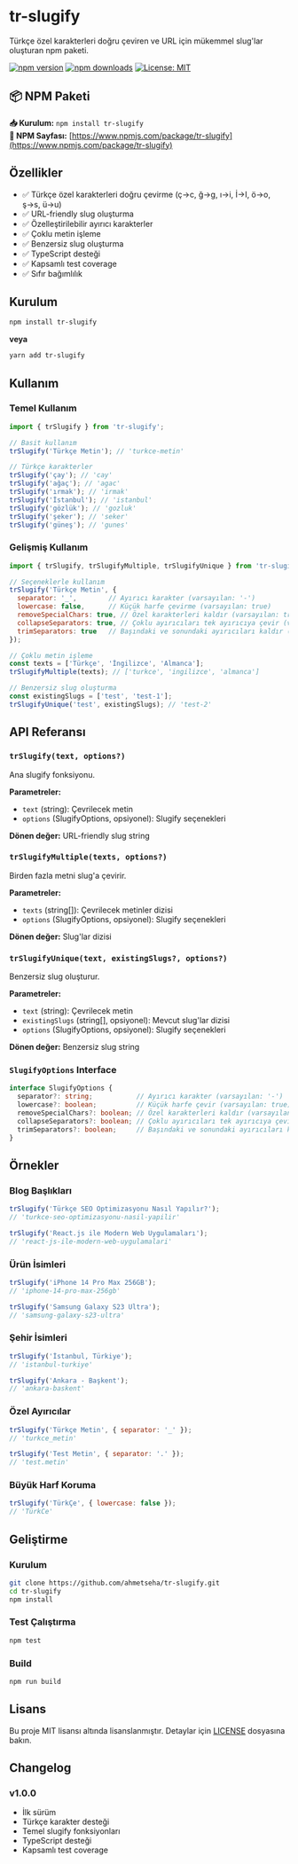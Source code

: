 # tr-slugify

Türkçe özel karakterleri doğru çeviren ve URL için mükemmel slug'lar oluşturan npm paketi.

[![npm version](https://img.shields.io/npm/v/tr-slugify.svg)](https://www.npmjs.com/package/tr-slugify)
[![npm downloads](https://img.shields.io/npm/dm/tr-slugify.svg)](https://www.npmjs.com/package/tr-slugify)
[![License: MIT](https://img.shields.io/badge/License-MIT-yellow.svg)](https://opensource.org/licenses/MIT)

## 📦 NPM Paketi

**📥 Kurulum:** `npm install tr-slugify`  
**🔗 NPM Sayfası:** [https://www.npmjs.com/package/tr-slugify](https://www.npmjs.com/package/tr-slugify)

## Özellikler

- ✅ Türkçe özel karakterleri doğru çevirme (ç→c, ğ→g, ı→i, İ→I, ö→o, ş→s, ü→u)
- ✅ URL-friendly slug oluşturma
- ✅ Özelleştirilebilir ayırıcı karakterler
- ✅ Çoklu metin işleme
- ✅ Benzersiz slug oluşturma
- ✅ TypeScript desteği
- ✅ Kapsamlı test coverage
- ✅ Sıfır bağımlılık

## Kurulum

```bash
npm install tr-slugify
```

**veya**

```bash
yarn add tr-slugify
```

## Kullanım

### Temel Kullanım

```javascript
import { trSlugify } from 'tr-slugify';

// Basit kullanım
trSlugify('Türkçe Metin'); // 'turkce-metin'

// Türkçe karakterler
trSlugify('çay'); // 'cay'
trSlugify('ağaç'); // 'agac'
trSlugify('ırmak'); // 'irmak'
trSlugify('İstanbul'); // 'istanbul'
trSlugify('gözlük'); // 'gozluk'
trSlugify('şeker'); // 'seker'
trSlugify('güneş'); // 'gunes'
```

### Gelişmiş Kullanım

```javascript
import { trSlugify, trSlugifyMultiple, trSlugifyUnique } from 'tr-slugify';

// Seçeneklerle kullanım
trSlugify('Türkçe Metin', {
  separator: '_',        // Ayırıcı karakter (varsayılan: '-')
  lowercase: false,      // Küçük harfe çevirme (varsayılan: true)
  removeSpecialChars: true, // Özel karakterleri kaldır (varsayılan: true)
  collapseSeparators: true, // Çoklu ayırıcıları tek ayırıcıya çevir (varsayılan: true)
  trimSeparators: true   // Başındaki ve sonundaki ayırıcıları kaldır (varsayılan: true)
});

// Çoklu metin işleme
const texts = ['Türkçe', 'İngilizce', 'Almanca'];
trSlugifyMultiple(texts); // ['turkce', 'ingilizce', 'almanca']

// Benzersiz slug oluşturma
const existingSlugs = ['test', 'test-1'];
trSlugifyUnique('test', existingSlugs); // 'test-2'
```

## API Referansı

### `trSlugify(text, options?)`

Ana slugify fonksiyonu.

**Parametreler:**
- `text` (string): Çevrilecek metin
- `options` (SlugifyOptions, opsiyonel): Slugify seçenekleri

**Dönen değer:** URL-friendly slug string

### `trSlugifyMultiple(texts, options?)`

Birden fazla metni slug'a çevirir.

**Parametreler:**
- `texts` (string[]): Çevrilecek metinler dizisi
- `options` (SlugifyOptions, opsiyonel): Slugify seçenekleri

**Dönen değer:** Slug'lar dizisi

### `trSlugifyUnique(text, existingSlugs?, options?)`

Benzersiz slug oluşturur.

**Parametreler:**
- `text` (string): Çevrilecek metin
- `existingSlugs` (string[], opsiyonel): Mevcut slug'lar dizisi
- `options` (SlugifyOptions, opsiyonel): Slugify seçenekleri

**Dönen değer:** Benzersiz slug string

### `SlugifyOptions` Interface

```typescript
interface SlugifyOptions {
  separator?: string;           // Ayırıcı karakter (varsayılan: '-')
  lowercase?: boolean;          // Küçük harfe çevir (varsayılan: true)
  removeSpecialChars?: boolean; // Özel karakterleri kaldır (varsayılan: true)
  collapseSeparators?: boolean; // Çoklu ayırıcıları tek ayırıcıya çevir (varsayılan: true)
  trimSeparators?: boolean;     // Başındaki ve sonundaki ayırıcıları kaldır (varsayılan: true)
}
```

## Örnekler

### Blog Başlıkları

```javascript
trSlugify('Türkçe SEO Optimizasyonu Nasıl Yapılır?');
// 'turkce-seo-optimizasyonu-nasil-yapilir'

trSlugify('React.js ile Modern Web Uygulamaları');
// 'react-js-ile-modern-web-uygulamalari'
```

### Ürün İsimleri

```javascript
trSlugify('iPhone 14 Pro Max 256GB');
// 'iphone-14-pro-max-256gb'

trSlugify('Samsung Galaxy S23 Ultra');
// 'samsung-galaxy-s23-ultra'
```

### Şehir İsimleri

```javascript
trSlugify('İstanbul, Türkiye');
// 'istanbul-turkiye'

trSlugify('Ankara - Başkent');
// 'ankara-baskent'
```

### Özel Ayırıcılar

```javascript
trSlugify('Türkçe Metin', { separator: '_' });
// 'turkce_metin'

trSlugify('Test Metin', { separator: '.' });
// 'test.metin'
```

### Büyük Harf Koruma

```javascript
trSlugify('TürkÇe', { lowercase: false });
// 'TürkCe'
```

## Geliştirme

### Kurulum

```bash
git clone https://github.com/ahmetseha/tr-slugify.git
cd tr-slugify
npm install
```

### Test Çalıştırma

```bash
npm test
```

### Build

```bash
npm run build
```

## Lisans

Bu proje MIT lisansı altında lisanslanmıştır. Detaylar için [LICENSE](LICENSE) dosyasına bakın.

## Changelog

### v1.0.0
- İlk sürüm
- Türkçe karakter desteği
- Temel slugify fonksiyonları
- TypeScript desteği
- Kapsamlı test coverage 